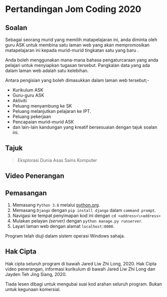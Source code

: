 # Pertandingan Jom Coding 2020
## Soalan
Sebagai seorang murid yang memilih matapelajaran ini, anda diminta oleh guru ASK untuk membina satu laman web yang akan mempromosikan matapelajaran ini kepada murid-murid tingkatan satu yang baru .

Anda boleh menggunakan mana-mana bahasa pengaturcaraan yang anda pelajari untuk menyiapkan tugasan tersebut. Pangkalan data yang ada dalam laman web adalah satu kelebihan.

Antara pengisian yang boleh dimasukkan dalam laman web tersebut;-

- Kurikulum ASK
- Guru-guru ASK
- Aktiviti
- Peluang menyambung ke SK
- Peluang melanjutkan pelajaran ke IPT.
- Peluang pekerjaan
- Pencapaian murid-murid ASK
- dan lain-lain kandungan yang kreatif bersesuaian dengan tajuk soalan ini.

## Tajuk
> Eksplorasi Dunia Asas Sains Komputer
  
## Video Penerangan
[](https://youtu.be/c96yuXyCA9I)

## Pemasangan
1. Memasang `Python 3.6` melalui [python.org](python.org).
2. Memasang `Django` dengan `pip install django` dalam `command prompt`.
3. Navigasi ke tempat penyimapan kod ini dengan `cd <address>\<address>`
4. Mulakan pelayan *(server)* dengan `python manage.py runserver`.
5. Layari laman web dengan alamat `localhost:8000`.

Program telah diuji dalam sistem operasi Windows sahaja.

## Hak Cipta
Hak cipta seluruh program di bawah Jared Liw Zhi Long, 2020.
Hak Cipta video penerangan, informasi kurikulum di bawah Jared Liw Zhi Long dan Jayden Teh Jing Siang, 2020.

Tiada lesen dibagi untuk mengubai suai kod arahan seluruh program.
Bukan untuk kegunaan komersial.

